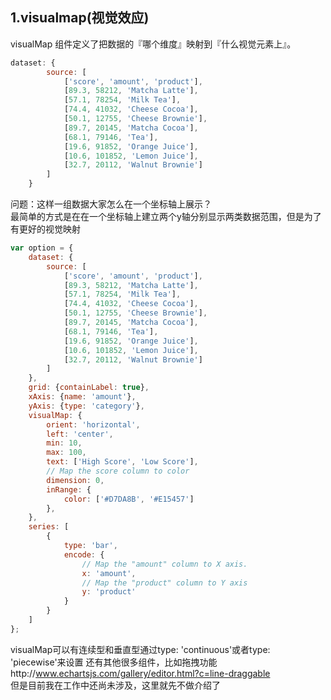 ## 1.visualmap(视觉效应)
visualMap 组件定义了把数据的『哪个维度』映射到『什么视觉元素上』。
```js
dataset: {
        source: [
            ['score', 'amount', 'product'],
            [89.3, 58212, 'Matcha Latte'],
            [57.1, 78254, 'Milk Tea'],
            [74.4, 41032, 'Cheese Cocoa'],
            [50.1, 12755, 'Cheese Brownie'],
            [89.7, 20145, 'Matcha Cocoa'],
            [68.1, 79146, 'Tea'],
            [19.6, 91852, 'Orange Juice'],
            [10.6, 101852, 'Lemon Juice'],
            [32.7, 20112, 'Walnut Brownie']
        ]
    }
```
问题：这样一组数据大家怎么在一个坐标轴上展示？<br>
最简单的方式是在在一个坐标轴上建立两个y轴分别显示两类数据范围，但是为了有更好的视觉映射
```js
var option = {
    dataset: {
        source: [
            ['score', 'amount', 'product'],
            [89.3, 58212, 'Matcha Latte'],
            [57.1, 78254, 'Milk Tea'],
            [74.4, 41032, 'Cheese Cocoa'],
            [50.1, 12755, 'Cheese Brownie'],
            [89.7, 20145, 'Matcha Cocoa'],
            [68.1, 79146, 'Tea'],
            [19.6, 91852, 'Orange Juice'],
            [10.6, 101852, 'Lemon Juice'],
            [32.7, 20112, 'Walnut Brownie']
        ]
    },
    grid: {containLabel: true},
    xAxis: {name: 'amount'},
    yAxis: {type: 'category'},
    visualMap: {
        orient: 'horizontal',
        left: 'center',
        min: 10,
        max: 100,
        text: ['High Score', 'Low Score'],
        // Map the score column to color
        dimension: 0,
        inRange: {
            color: ['#D7DA8B', '#E15457']
        },
    },
    series: [
        {
            type: 'bar',
            encode: {
                // Map the "amount" column to X axis.
                x: 'amount',
                // Map the "product" column to Y axis
                y: 'product'
            }
        }
    ]
};
```
visualMap可以有连续型和垂直型通过type: 'continuous'或者type: 'piecewise'来设置
还有其他很多组件，比如拖拽功能http://www.echartsjs.com/gallery/editor.html?c=line-draggable<br>
但是目前我在工作中还尚未涉及，这里就先不做介绍了


